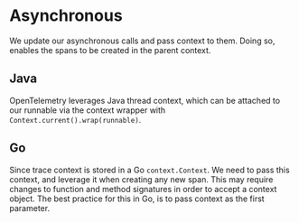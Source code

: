 # Asynchronous

We update our asynchronous calls and pass context to them. Doing so, enables the spans to be created in the parent context.

## Java

OpenTelemetry leverages Java thread context, which can be attached to our runnable via the context wrapper with
`Context.current().wrap(runnable)`.

## Go

Since trace context is stored in a Go `context.Context`. We need to pass this context, and leverage it when creating any 
new span. This may require changes to function and method signatures in order to accept a context object. The best practice
for this in Go, is to pass context as the first parameter.
